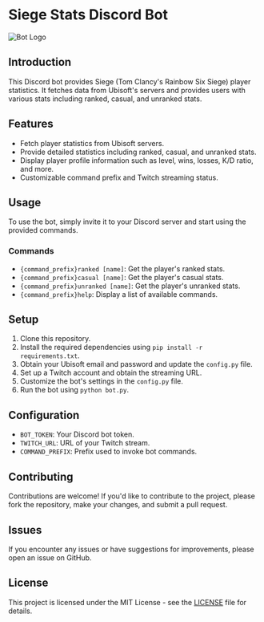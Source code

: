 # Siege Stats Discord Bot

![Bot Logo](insert_logo_url_here)

## Introduction
This Discord bot provides Siege (Tom Clancy's Rainbow Six Siege) player statistics. It fetches data from Ubisoft's servers and provides users with various stats including ranked, casual, and unranked stats.

## Features
- Fetch player statistics from Ubisoft servers.
- Provide detailed statistics including ranked, casual, and unranked stats.
- Display player profile information such as level, wins, losses, K/D ratio, and more.
- Customizable command prefix and Twitch streaming status.

## Usage
To use the bot, simply invite it to your Discord server and start using the provided commands.

### Commands
- `{command_prefix}ranked [name]`: Get the player's ranked stats.
- `{command_prefix}casual [name]`: Get the player's casual stats.
- `{command_prefix}unranked [name]`: Get the player's unranked stats.
- `{command_prefix}help`: Display a list of available commands.

## Setup
1. Clone this repository.
2. Install the required dependencies using `pip install -r requirements.txt`.
3. Obtain your Ubisoft email and password and update the `config.py` file.
4. Set up a Twitch account and obtain the streaming URL.
5. Customize the bot's settings in the `config.py` file.
6. Run the bot using `python bot.py`.

## Configuration
- `BOT_TOKEN`: Your Discord bot token.
- `TWITCH_URL`: URL of your Twitch stream.
- `COMMAND_PREFIX`: Prefix used to invoke bot commands.

## Contributing
Contributions are welcome! If you'd like to contribute to the project, please fork the repository, make your changes, and submit a pull request.

## Issues
If you encounter any issues or have suggestions for improvements, please open an issue on GitHub.

## License
This project is licensed under the MIT License - see the [LICENSE](LICENSE) file for details.
